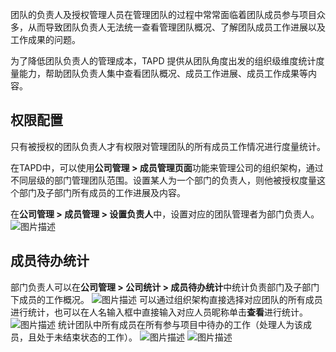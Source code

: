 团队的负责人及授权管理人员在管理团队的过程中常常面临着团队成员参与项目众多，从而导致团队负责人无法统一查看管理团队概况、了解团队成员工作进展以及工作成果的问题。

为了降低团队负责人的管理成本，TAPD 提供从团队角度出发的组织级维度统计度量能力，帮助团队负责人集中查看团队概况、成员工作进展、成员工作成果等内容。

 

## 权限配置

只有被授权的团队负责人才有权限对管理团队的所有成员工作情况进行度量统计。

在TAPD中，可以使用**公司管理 > 成员管理页面**功能来管理公司的组织架构，通过不同层级的部门管理团队范围。设置某人为一个部门的负责人，则他被授权度量这个部门及子部门所有成员的工作进展及内容。

在**公司管理 > 成员管理 > 设置负责人**中，设置对应的团队管理者为部门负责人。
![图片描述](https://main.qcloudimg.com/raw/1ed48e2c92e9c070b5dc1f8f2906a817.png)

 

## 成员待办统计

部门负责人可以在**公司管理 > 公司统计 > 成员待办统计**中统计负责部门及子部门下成员的工作概况。
![图片描述](https://main.qcloudimg.com/raw/89ad80a6c92709998fa33d2d051809d3.png)
可以通过组织架构直接选择对应团队的所有成员进行统计，也可以在人名输入框中直接输入对应人员昵称单击**查看**进行统计。
![图片描述](https://main.qcloudimg.com/raw/a3e0d9e8db020cfd82732981c8055a46.png)
统计团队中所有成员在所有参与项目中待办的工作（处理人为该成员，且处于未结束状态的工作）。
![图片描述](https://main.qcloudimg.com/raw/5d9320d08db85d205be3d37154afa9df.png)
![图片描述](https://main.qcloudimg.com/raw/cfa7d6b3bee9ad436766f2057b04a3d0.png)
